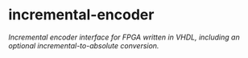 # incremental-encoder

*Incremental encoder interface for FPGA written in VHDL, including an optional incremental-to-absolute conversion.*


